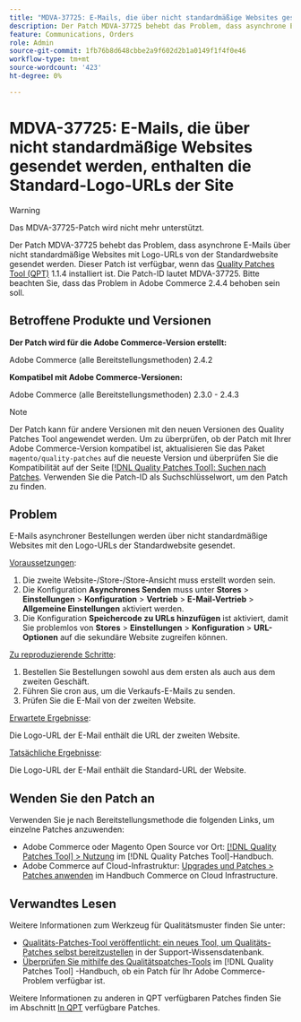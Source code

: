 ```yaml
---
title: "MDVA-37725: E-Mails, die über nicht standardmäßige Websites gesendet werden, enthalten die Standard-Logo-URLs der Site."
description: Der Patch MDVA-37725 behebt das Problem, dass asynchrone E-Mails über nicht standardmäßige Websites mit Logo-URLs von der Standardwebsite gesendet werden.
feature: Communications, Orders
role: Admin
source-git-commit: 1fb76b8d648cbbe2a9f602d2b1a0149f1f4f0e46
workflow-type: tm+mt
source-wordcount: '423'
ht-degree: 0%

---
```


# MDVA-37725: E-Mails, die über nicht standardmäßige Websites gesendet werden, enthalten die Standard-Logo-URLs der Site

>[!WARNING]
>
> Das MDVA-37725-Patch wird nicht mehr unterstützt.

Der Patch MDVA-37725 behebt das Problem, dass asynchrone E-Mails über nicht standardmäßige Websites mit Logo-URLs von der Standardwebsite gesendet werden. Dieser Patch ist verfügbar, wenn das [Quality Patches Tool (QPT)](https://experienceleague.adobe.com/en/docs/commerce-knowledge-base/kb/announcements/commerce-announcements/magento-quality-patches-released-new-tool-to-self-serve-quality-patches) 1.1.4 installiert ist. Die Patch-ID lautet MDVA-37725. Bitte beachten Sie, dass das Problem in Adobe Commerce 2.4.4 behoben sein soll.

## Betroffene Produkte und Versionen

**Der Patch wird für die Adobe Commerce-Version erstellt:**

Adobe Commerce (alle Bereitstellungsmethoden) 2.4.2

**Kompatibel mit Adobe Commerce-Versionen:**

Adobe Commerce (alle Bereitstellungsmethoden) 2.3.0 - 2.4.3

>[!NOTE]
>
>Der Patch kann für andere Versionen mit den neuen Versionen des Quality Patches Tool angewendet werden. Um zu überprüfen, ob der Patch mit Ihrer Adobe Commerce-Version kompatibel ist, aktualisieren Sie das Paket `magento/quality-patches` auf die neueste Version und überprüfen Sie die Kompatibilität auf der Seite [[!DNL Quality Patches Tool]: Suchen nach Patches](https://experienceleague.adobe.com/en/docs/commerce-knowledge-base/kb/announcements/commerce-announcements/magento-quality-patches-released-new-tool-to-self-serve-quality-patches). Verwenden Sie die Patch-ID als Suchschlüsselwort, um den Patch zu finden.

## Problem

E-Mails asynchroner Bestellungen werden über nicht standardmäßige Websites mit den Logo-URLs der Standardwebsite gesendet.

<u>Voraussetzungen</u>:

1. Die zweite Website-/Store-/Store-Ansicht muss erstellt worden sein.
1. Die Konfiguration **Asynchrones Senden** muss unter **Stores** > **Einstellungen** > **Konfiguration** > **Vertrieb** > **E-Mail-Vertrieb** > **Allgemeine Einstellungen** aktiviert werden.
1. Die Konfiguration **Speichercode zu URLs hinzufügen** ist aktiviert, damit Sie problemlos von **Stores** > **Einstellungen** > **Konfiguration** > **URL-Optionen** auf die sekundäre Website zugreifen können.

<u>Zu reproduzierende Schritte</u>:

1. Bestellen Sie Bestellungen sowohl aus dem ersten als auch aus dem zweiten Geschäft.
1. Führen Sie cron aus, um die Verkaufs-E-Mails zu senden.
1. Prüfen Sie die E-Mail von der zweiten Website.

<u>Erwartete Ergebnisse</u>:

Die Logo-URL der E-Mail enthält die URL der zweiten Website.

<u>Tatsächliche Ergebnisse</u>:

Die Logo-URL der E-Mail enthält die Standard-URL der Website.

## Wenden Sie den Patch an

Verwenden Sie je nach Bereitstellungsmethode die folgenden Links, um einzelne Patches anzuwenden:

* Adobe Commerce oder Magento Open Source vor Ort: [[!DNL Quality Patches Tool] > Nutzung](/help/tools/quality-patches-tool/usage.md) im [!DNL Quality Patches Tool]-Handbuch.
* Adobe Commerce auf Cloud-Infrastruktur: [Upgrades und Patches > Patches anwenden](https://experienceleague.adobe.com/docs/commerce-cloud-service/user-guide/develop/upgrade/apply-patches.html) im Handbuch Commerce on Cloud Infrastructure.

## Verwandtes Lesen

Weitere Informationen zum Werkzeug für Qualitätsmuster finden Sie unter:

* [Qualitäts-Patches-Tool veröffentlicht: ein neues Tool, um Qualitäts-Patches selbst bereitzustellen](https://experienceleague.adobe.com/en/docs/commerce-knowledge-base/kb/announcements/commerce-announcements/magento-quality-patches-released-new-tool-to-self-serve-quality-patches) in der Support-Wissensdatenbank.
* [Überprüfen Sie mithilfe des Qualitätspatches-Tools](/help/tools/quality-patches-tool/patches-available-in-qpt/check-patch-for-magento-issue-with-magento-quality-patches.md) im [!DNL Quality Patches Tool] -Handbuch, ob ein Patch für Ihr Adobe Commerce-Problem verfügbar ist.

Weitere Informationen zu anderen in QPT verfügbaren Patches finden Sie im Abschnitt [In QPT](https://experienceleague.adobe.com/tools/commerce-quality-patches/index.html) verfügbare Patches.
